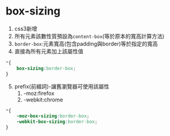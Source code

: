 # box-sizing
1. css3新增
2. 所有元素該數性質預設為`content-box`(等於原本的寬高計算方法)
3. `border-box`:元素寬高(包含padding與border)等於指定的寬高
4. 直接為所有元素加上該屬性值
```css
*{
    box-sizing:border-box;
}
```
5. prefix(前綴詞)-讓舊瀏覽器可使用該屬性
   1. -moz:firefox
   2. -webkit:chrome
```css
*{
    -moz-box-sizing:border-box;
    -webkit-box-sizing:border-box;
}
```